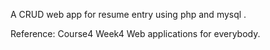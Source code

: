 A CRUD web app for resume entry using php and mysql .

Reference: Course4 Week4 Web applications for everybody.
